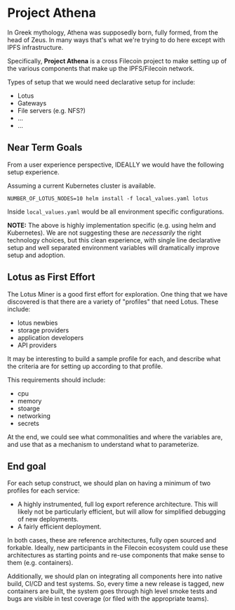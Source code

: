 # Project Athena

In Greek mythology, Athena was supposedly born, fully formed, from the head of Zeus. In many ways that's what we're trying to do here except with IPFS infrastructure.

Specifically, **Project Athena** is a cross Filecoin project to make setting up of the various components that make up the IPFS/Filecoin network.

Types of setup that we would need declarative setup for include:
- Lotus
- Gateways
- File servers (e.g. NFS?)
- ...
- ...

## Near Term Goals

From a user experience perspective, IDEALLY we would have the following setup experience. 

Assuming a current Kubernetes cluster is available.
```
NUMBER_OF_LOTUS_NODES=10 helm install -f local_values.yaml lotus
```

Inside `local_values.yaml` would be all environment specific configurations. 

**NOTE:** The above is highly implementation specific (e.g. using helm and Kubernetes). We are not suggesting these are *necessarily* the right technology choices, but this clean experience, with single line declarative setup and well separated environment variables will dramatically improve setup and adoption.

## Lotus as First Effort

The Lotus Miner is a good first effort for exploration. One thing that we have discovered is that there are a variety of "profiles" that need Lotus. These include:
- lotus newbies
- storage providers
- application developers
- API providers

It may be interesting to build a sample profile for each, and describe what the criteria are for setting up according to that profile. 

This requirements should include:

- cpu
- memory
- stoarge
- networking
- secrets

At the end, we could see what commonalities and where the variables are, and use that as a mechanism to understand what to parameterize.

## End goal
For each setup construct, we should plan on having a minimum of two profiles for each service:
- A highly instrumented, full log export reference architecture. This will likely not be particularly efficient, but will allow for simplified debugging of new deployments.
- A fairly efficient deployment.

In both cases, these are reference architectures, fully open sourced and forkable. Ideally, new participants in the Filecoin ecosystem could use these architectures as starting points and re-use components that make sense to them (e.g. containers).

Additionally, we should plan on integrating all components here into native build, CI/CD and test systems. So, every time a new release is tagged, new containers are built, the system goes through high level smoke tests and bugs are visible in test coverage (or filed with the appropriate teams).
